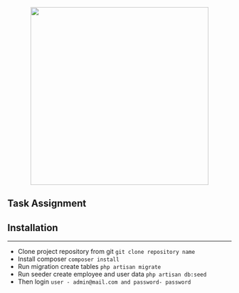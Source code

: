 <p align="center"><a href="https://laravel.com" target="_blank"><img src="https://raw.githubusercontent.com/laravel/art/master/logo-lockup/5%20SVG/2%20CMYK/1%20Full%20Color/laravel-logolockup-cmyk-red.svg" width="400"></a></p>

## Task Assignment

## Installation
- - - -
* Clone project repository from git `git clone repository name`
* Install composer `composer install`
* Run migration create tables `php artisan migrate`
* Run seeder create employee and user data `php artisan db:seed`
* Then login `user - admin@mail.com and password- password`
